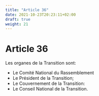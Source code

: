 ```yaml
---
title: "Article 36"
date: 2021-10-23T20:23:11+02:00
draft: true
weight: 21
---
```


# Article 36

Les organes de la Transition sont:

- Le Comité National du Rassemblement
- Le Président de la Transition;
- Le Couvernement de la Transition:
- Le Conseil National de la Transition.
